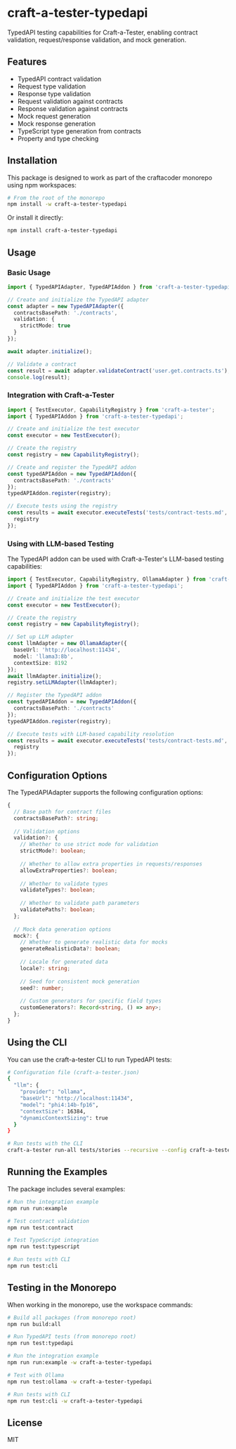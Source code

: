 # craft-a-tester-typedapi

TypedAPI testing capabilities for Craft-a-Tester, enabling contract validation, request/response validation, and mock generation.

## Features

- TypedAPI contract validation
- Request type validation
- Response type validation
- Request validation against contracts
- Response validation against contracts
- Mock request generation
- Mock response generation
- TypeScript type generation from contracts
- Property and type checking

## Installation

This package is designed to work as part of the craftacoder monorepo using npm workspaces:

```bash
# From the root of the monorepo
npm install -w craft-a-tester-typedapi
```

Or install it directly:

```bash
npm install craft-a-tester-typedapi
```

## Usage

### Basic Usage

```typescript
import { TypedAPIAdapter, TypedAPIAddon } from 'craft-a-tester-typedapi';

// Create and initialize the TypedAPI adapter
const adapter = new TypedAPIAdapter({
  contractsBasePath: './contracts',
  validation: {
    strictMode: true
  }
});

await adapter.initialize();

// Validate a contract
const result = await adapter.validateContract('user.get.contracts.ts');
console.log(result);
```

### Integration with Craft-a-Tester

```typescript
import { TestExecutor, CapabilityRegistry } from 'craft-a-tester';
import { TypedAPIAddon } from 'craft-a-tester-typedapi';

// Create and initialize the test executor
const executor = new TestExecutor();

// Create the registry
const registry = new CapabilityRegistry();

// Create and register the TypedAPI addon
const typedAPIAddon = new TypedAPIAddon({
  contractsBasePath: './contracts'
});
typedAPIAddon.register(registry);

// Execute tests using the registry
const results = await executor.executeTests('tests/contract-tests.md', {
  registry
});
```

### Using with LLM-based Testing

The TypedAPI addon can be used with Craft-a-Tester's LLM-based testing capabilities:

```typescript
import { TestExecutor, CapabilityRegistry, OllamaAdapter } from 'craft-a-tester';
import { TypedAPIAddon } from 'craft-a-tester-typedapi';

// Create and initialize the test executor
const executor = new TestExecutor();

// Create the registry
const registry = new CapabilityRegistry();

// Set up LLM adapter
const llmAdapter = new OllamaAdapter({
  baseUrl: 'http://localhost:11434',
  model: 'llama3:8b',
  contextSize: 8192
});
await llmAdapter.initialize();
registry.setLLMAdapter(llmAdapter);

// Register the TypedAPI addon
const typedAPIAddon = new TypedAPIAddon({
  contractsBasePath: './contracts'
});
typedAPIAddon.register(registry);

// Execute tests with LLM-based capability resolution
const results = await executor.executeTests('tests/contract-tests.md', {
  registry
});
```

## Configuration Options

The TypedAPIAdapter supports the following configuration options:

```typescript
{
  // Base path for contract files
  contractsBasePath?: string;
  
  // Validation options
  validation?: {
    // Whether to use strict mode for validation
    strictMode?: boolean;
    
    // Whether to allow extra properties in requests/responses
    allowExtraProperties?: boolean;
    
    // Whether to validate types
    validateTypes?: boolean;
    
    // Whether to validate path parameters
    validatePaths?: boolean;
  };
  
  // Mock data generation options
  mock?: {
    // Whether to generate realistic data for mocks
    generateRealisticData?: boolean;
    
    // Locale for generated data
    locale?: string;
    
    // Seed for consistent mock generation
    seed?: number;
    
    // Custom generators for specific field types
    customGenerators?: Record<string, () => any>;
  };
}
```

## Using the CLI

You can use the craft-a-tester CLI to run TypedAPI tests:

```bash
# Configuration file (craft-a-tester.json)
{
  "llm": {
    "provider": "ollama",
    "baseUrl": "http://localhost:11434",
    "model": "phi4:14b-fp16",
    "contextSize": 16384,
    "dynamicContextSizing": true
  }
}

# Run tests with the CLI
craft-a-tester run-all tests/stories --recursive --config craft-a-tester.json
```

## Running the Examples

The package includes several examples:

```bash
# Run the integration example
npm run run:example

# Test contract validation
npm run test:contract

# Test TypeScript integration
npm run test:typescript

# Run tests with CLI
npm run test:cli
```

## Testing in the Monorepo

When working in the monorepo, use the workspace commands:

```bash
# Build all packages (from monorepo root)
npm run build:all

# Run TypedAPI tests (from monorepo root)
npm run test:typedapi

# Run the integration example
npm run run:example -w craft-a-tester-typedapi

# Test with Ollama
npm run test:ollama -w craft-a-tester-typedapi

# Run tests with CLI
npm run test:cli -w craft-a-tester-typedapi
```

## License

MIT